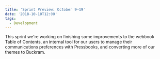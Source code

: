 ```yaml
---
title: 'Sprint Preview: October 9–19'
date: '2018-10-10T12:00'
tags:
  - Development
---
```


This sprint we're working on finishing some improvements to the webbook Table of Contents,
an internal tool for our users to manage their communications preferences with Pressbooks,
and converting more of our themes to Buckram.
